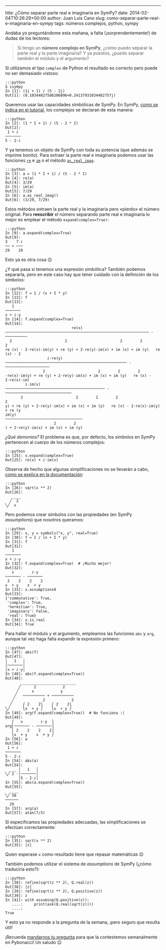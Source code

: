---
title: ¿Cómo separar parte real e imaginaria en SymPy?
date: 2014-02-04T10:26:29+00:00
author: Juan Luis Cano
slug: como-separar-parte-real-e-imaginaria-en-sympy
tags: números complejos, python, sympy

Andaba yo preguntándome esta mañana, a falta (¡sorprendentemente!) de dudas de los lectores:

> Si tengo un **número complejo en SymPy**, ¿cómo puedo separar la parte real y la parte imaginaria? Y ya puestos, ¿puedo separar también el módulo y el argumento?

Si utilizamos el tipo `complex` de Python el resultado es correcto pero puede no ser demasiado vistoso:

    :::python
    $ isympy
    In [1]: (1j + 1) / (5 - 2j)
    Out[1]: (0.10344827586206896+0.24137931034482757j)

Queremos usar las capacidades simbólicas de SymPy. En SymPy, [como se indica en el tutorial](https://github.com/sympy/sympy/wiki/Tutorial), los complejos se declaran de esta manera:

    :::python
    In [2]: (1 * I + 1) / (5 - 2 * I)
    Out[2]:
     1 + ⅈ
    ───────
    5 - 2⋅ⅈ

Y ya tenemos un objeto de SymPy con toda su potencia (que además se imprime bonito). Para extraer la parte real e imaginaria podemos usar las funciones [`re`](http://docs.sympy.org/latest/modules/functions/elementary.html#re) e [`im`](http://docs.sympy.org/latest/modules/functions/elementary.html#im) o el método [`as_real_imag`](http://docs.sympy.org/latest/modules/core.html#sympy.core.expr.Expr.as_real_imag).

    :::python
    In [3]: a = (1 * I + 1) / (5 - 2 * I)
    In [4]: re(a)
    Out[4]: 3/29
    In [5]: im(a)
    Out[5]: 7/29
    In [6]: a.as_real_imag()
    Out[6]: (3/29, 7/29)

Estos métodos extraen la parte real y la imaginaria pero «pierdo» el número original. Para **reescribir** el número separando parte real e imaginaria lo mejor es emplear el método `expand(complex=True)`:

    :::python
    In [9]: a.expand(complex=True)
    Out[9]:
    3    7⋅ⅈ
    ── + ───
    29    29

Esto ya es otra cosa 😉

<!--more-->

¿Y qué pasa si tenemos una expresión simbólica? También podemos separarla, pero en este caso hay que tener cuidado con la definición de los símbolos:

    :::python
    In [12]: f = 1 / (x + I * y)
    In [13]: f
    Out[13]:
       1
    ───────
    x + ⅈ⋅y
    In [14]: f.expand(complex=True)
    Out[14]:
                                  re(x)
    ───────────────────────────────────────────────────────────────── - ──────────
      2                        2                        2        2        2
    re (x) - 2⋅re(x)⋅im(y) + re (y) + 2⋅re(y)⋅im(x) + im (x) + im (y)   re (x) - 2
                       ⅈ⋅re(y)
    ─────────────────────────────────────────────────────── - ────────────────────
                     2                        2        2        2
    ⋅re(x)⋅im(y) + re (y) + 2⋅re(y)⋅im(x) + im (x) + im (y)   re (x) - 2⋅re(x)⋅im(
             ⅈ⋅im(x)
    ───────────────────────────────────────────── - ──────────────────────────────
           2                        2        2        2                        2
    y) + re (y) + 2⋅re(y)⋅im(x) + im (x) + im (y)   re (x) - 2⋅re(x)⋅im(y) + re (y
    im(y)
    ───────────────────────────────────
                          2        2
    ) + 2⋅re(y)⋅im(x) + im (x) + im (y)

_¿Qué demonios?_ El problema es que, por defecto, los símbolos en SymPy pertenecen al cuerpo de los números complejos:

    :::python
    In [25]: x.expand(complex=True)
    Out[25]: re(x) + ⅈ⋅im(x)

Observa de hecho que algunas simplificaciones no se llevarán a cabo, [como se explica en la documentación](http://docs.sympy.org/latest/tutorial/simplification.html#powers):

    :::python
    In [26]: sqrt(x ** 2)
    Out[26]:
       ____
      ╱  2
    ╲╱  x

Pero podemos crear símbolos con las propiedades (en SymPy _assumptions_) que nosotros queramos:

    :::python
    In [29]: x, y = symbols("x, y", real=True)
    In [30]: f = 1 / (x + I * y)
    In [31]: f
    Out[31]:
       1
    ───────
    x + ⅈ⋅y 
    In [32]: f.expand(complex=True)  # ¡Mucho mejor!
    Out[32]:
       x        ⅈ⋅y
    ─────── - ───────
     2    2    2    2
    x  + y    x  + y
    In [33]: x.assumptions0
    Out[33]:
    {'commutative': True,
     'complex': True,
     'hermitian': True,
     'imaginary': False,
     'real': True}
    In [34]: x.is_real
    Out[34]: True

Para hallar el módulo y el argumento, empleamos las funciones `abs` y `arg`, aunque tal vez haga falta expandir la expresión primero:

    :::python
    In [47]: abs(f)
    Out[47]:
    │   1   │
    │───────│
    │x + ⅈ⋅y│
    In [48]: abs(f.expand(complex=True))
    Out[48]:
           _________________________
          ╱      2            2
         ╱      x            y
        ╱   ────────── + ──────────
       ╱             2            2
      ╱     ⎛ 2    2⎞    ⎛ 2    2⎞
    ╲╱      ⎝x  + y ⎠    ⎝x  + y ⎠ 
    In [49]: arg(f.expand(complex=True))  # No funciona :(
    Out[49]:
       ⎛   x        ⅈ⋅y  ⎞
    arg⎜─────── - ───────⎟
       ⎜ 2    2    2    2⎟
       ⎝x  + y    x  + y ⎠
    In [56]: a
    Out[56]:
     1 + ⅈ
    ───────
    5 - 2⋅ⅈ
    In [54]: abs(a)
    Out[54]:
      ___ │   1   │
    ╲╱ 2 ⋅│───────│
          │5 - 2⋅ⅈ│
    In [55]: abs(a.expand(complex=True))
    Out[55]:
      ____
    ╲╱ 58
    ──────
      29  
    In [57]: arg(a)
    Out[57]: atan(7/3)

Si especificamos las propiedades adecuadas, las simplificaciones se efectúan correctamente:

    :::python
    In [35]: sqrt(x ** 2)
    Out[35]: │x│

Quien esperase `x` como resultado tiene que repasar matemáticas 😉

También podemos utilizar el sistema de _assumptions_ de SymPy (¿cómo traduciría esto?):

    :::python
    In [38]: refine(sqrt(z ** 2), Q.real(z))
    Out[38]: │z│
    In [39]: refine(sqrt(z ** 2), Q.positive(z))
    Out[39]: z
    In [41]: with assuming(Q.positive(z)):
       ....:     print(ask(Q.real(sqrt(z))))
       ....:
    True

Y esto ya no responde a la pregunta de la semana, ¡pero seguro que resulta útil!

¡Recuerda [mandarnos tu pregunta](https://pybonacci.org/contacto/ "Contacto") para que la contestemos semanalmente en Pybonacci! Un saludo 😉